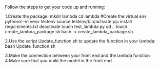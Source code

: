 Follow the steps to get your code up and running:

1.Create the package:
  mkdir lambda cd lambda
  #Create the virtual env
  python3 -m venv testenv
  source testenv/bin/activate
  pip install requirements.txt
  deactivate
  touch test_lambda.py
  cd ..
  touch create_lambda_package.sh
  bash -x create_lambda_package.sh

2.Use the script Update_function.sh to update the function in your lambda:
  bash Update_function.sh

3.Make the connection between your front end and the lambda function
4.Make sure that you build the model in the front end
